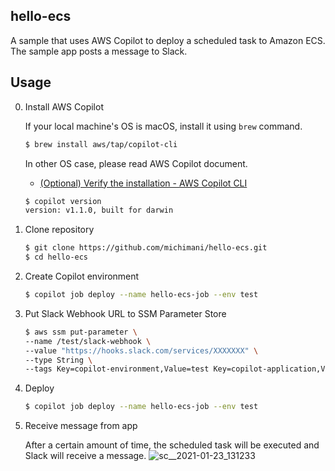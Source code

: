 hello-ecs
---

A sample that uses AWS Copilot to deploy a scheduled task to Amazon ECS. The sample app posts a message to Slack.


## Usage

0. Install AWS Copilot

    If your local machine's OS is macOS, install it using `brew` command.
    
    ```bash
    $ brew install aws/tap/copilot-cli
    ```
    
    In other OS case, please read AWS Copilot document.
    
    - [(Optional) Verify the installation - AWS Copilot CLI](https://aws.github.io/copilot-cli/docs/getting-started/verify/)
    
    ```bash
    $ copilot version
    version: v1.1.0, built for darwin
    ```

1. Clone repository

    ```bash
    $ git clone https://github.com/michimani/hello-ecs.git
    $ cd hello-ecs
    ```

2. Create Copilot environment

    ```bash
    $ copilot job deploy --name hello-ecs-job --env test
    ```

3. Put Slack Webhook URL to SSM Parameter Store

    ```bash
    $ aws ssm put-parameter \
    --name /test/slack-webhook \
    --value "https://hooks.slack.com/services/XXXXXXX" \
    --type String \
    --tags Key=copilot-environment,Value=test Key=copilot-application,Value=hello-ecs
    ```

4. Deploy

    ```bash
    $ copilot job deploy --name hello-ecs-job --env test
    ```

5. Receive message from app

    After a certain amount of time, the scheduled task will be executed and Slack will receive a message.
    ![sc__2021-01-23_131233](https://user-images.githubusercontent.com/9986092/105568718-eee24200-5d7e-11eb-9c19-1f7a6e8da2c1.png)
